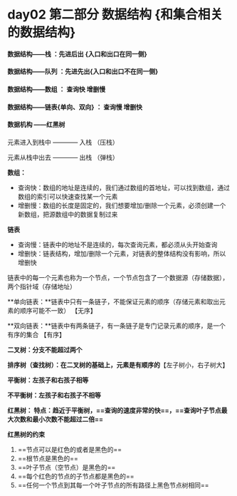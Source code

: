 # day02 第二部分  数据结构 {和集合相关的数据结构}

#### 数据结构——栈         ：先进后出  {入口和出口在同一侧}

#### 数据结构——队列      ：先进先出{入口和出口不在同一侧}

#### 数据结构——数组       ： 查询快        增删慢

#### 数据结构——链表{单向、双向}        ： 查询慢      增删快

#### 数据机构 ——红黑树

#### 

元素进入到栈中 ———— 入栈 （压栈）

元素从栈中出去 ———— 出栈  （弹栈）



**数组：**

* 查询快：数组的地址是连续的，我们通过数组的首地址，可以找到数组，通过数组的索引可以快速查找某一个元素
* 增删慢：数组的长度是固定的，我们想要增加/删除一个元素，必须创建一个新数组，把源数组中的数据复制过来

**链表**

* 查询慢：链表中的地址不是连续的，每次查询元素，都必须从头开始查询
* 增删快：链表结构，增加/删除一个元素，对链表的整体结构没有影响，所以增删快

链表中的每一个元素也称为一个节点，一个节点包含了一个数据源（存储数据），两个指针域（存储地址）



**单向链表：**链表中只有一条链子，不能保证元素的顺序（存储元素和取出元素的顺序可能不一致） 【无序】

**双向链表：**链表中有两条链子，有一条链子是专门记录元素的顺序，是一个有序的集合                     【有序】

**二叉树：分支不能超过两个**

**排序树（查找树）：在二叉树的基础上，元素是有顺序的**【左子树小，右子树大】

**平衡树：左孩子和右孩子相等**

**不平衡树：左孩子和右孩子不相等**

**红黑树： 特点：趋近于平衡树，==查询的速度非常的快==，==查询叶子节点最大次数和最小次数不能超过二倍==**

**红黑树的约束**

1. ==节点可以是红色的或者是黑色的==
2. ==根节点是黑色的==
3. ==叶子节点（空节点）是黑色的==
4. ==每个红色的节点的子节点都是黑色的==
5. ==任何一个节点到其每一个叶子节点的所有路径上黑色节点树相同==

